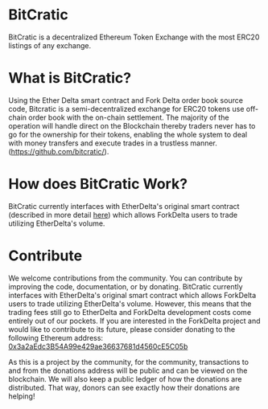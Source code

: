 # BitCratic


BitCratic is a decentralized Ethereum Token Exchange with the most ERC20 listings of any exchange.


# What is BitCratic?
Using the Ether Delta smart contract and Fork Delta order book source code, Bitcratic is a semi-decentralized exchange for ERC20 tokens use off-chain order book with the on-chain settlement. The majority of the operation will handle direct on the Blockchain thereby traders never has to go for the ownership for their tokens, enabling the whole system to deal with money transfers and execute trades in a trustless manner.             
(https://github.com/bitcratic/). 


# How does BitCratic Work?
BitCratic currently interfaces with EtherDelta's original smart contract (described in more detail [here](https://www.reddit.com/r/EtherDelta/comments/6kdiyl/smart_contract_overview/)) which allows ForkDelta users to trade utilizing EtherDelta's volume.



# Contribute
We welcome contributions from the community. You can contribute by improving the code, documentation, or by donating. 
BitCratic currently interfaces with EtherDelta's original smart contract which allows ForkDelta users to trade utilizing EtherDelta's volume. However, this means that the trading fees still go to EtherDelta and ForkDelta development costs come entirely out of our pockets. If you are interested in the ForkDelta project and would like to contribute to its future, please consider donating to the following Ethereum address: <a href="https://etherscan.io/address/0x3a2aEdc3B54A99e429ae36637681d4560cE5C05b">0x3a2aEdc3B54A99e429ae36637681d4560cE5C05b</a>

As this is a project by the community, for the community, transactions to and from the donations address will be public and can be viewed on the blockchain. We will also keep a public ledger of how the donations are distributed. That way, donors can see exactly how their donations are helping!
